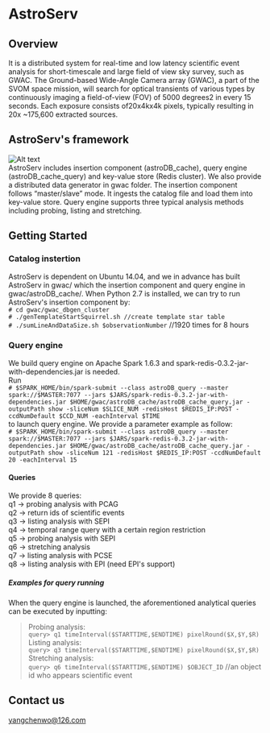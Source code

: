 # AstroServ
## Overview 
It is a distributed system for real-time and low latency scientific event analysis for short-timescale and large field of view sky survey, such as GWAC. The Ground-based Wide-Angle Camera array (GWAC), a part of the SVOM space mission, will search for optical transients of various types by continuously imaging a field-of-view (FOV) of 5000 degrees2 in every 15 seconds. Each exposure consists of20x4kx4k pixels, typically resulting in 20x ~175,600 extracted sources. 
## AstroServ's framework
![Alt text](http://p1cfu8w1j.bkt.clouddn.com/Aservimage1.jpg)</br>
AstroServ includes insertion component (astroDB_cache), query engine (astroDB_cache_query) and key-value store (Redis cluster). We also provide a distributed data generator in gwac folder. The insertion component follows “master/slave” mode. It ingests the catalog file and load them into key-value store. Query engine supports three typical analysis methods including probing, listing and stretching.

## Getting Started
### Catalog instertion
AstroServ is dependent on Ubuntu 14.04, and we in advance has built 
AstroServ in gwac/ which the insertion component and query engine in gwac/astroDB_cache/. When Python 2.7 is installed, we can try to run 
AstroServ's insertion component by:</br>
`# cd gwac/gwac_dbgen_cluster`</br>
`# ./genTemplateStartSquirrel.sh //create template star table`</br>
`# ./sumLineAndDataSize.sh $observationNumber` //1920 times for 8 hours </br>

### Query engine 
We build query engine on Apache Spark 1.6.3 and spark-redis-0.3.2-jar-with-dependencies.jar is needed. </br> Run </br>
`# $SPARK_HOME/bin/spark-submit --class astroDB_query --master spark://$MASTER:7077 --jars $JARS/spark-redis-0.3.2-jar-with-dependencies.jar $HOME/gwac/astroDB_cache/astroDB_cache_query.jar -outputPath show -sliceNum $SLICE_NUM -redisHost $REDIS_IP:POST -ccdNumDefault $CCD_NUM -eachInterval $TIME`
</br> to launch query engine. We provide a parameter example as follow: </br>
`# $SPARK_HOME/bin/spark-submit --class astroDB_query --master spark://$MASTER:7077 --jars $JARS/spark-redis-0.3.2-jar-with-dependencies.jar $HOME/gwac/astroDB_cache/astroDB_cache_query.jar -outputPath show -sliceNum 121 -redisHost $REDIS_IP:POST -ccdNumDefault 20 -eachInterval 15`
#### Queries
We provide 8 queries: </br>
q1 -> probing analysis with PCAG</br>
q2 -> return ids of scientific events</br>
q3 -> listing analysis with SEPI</br>
q4 -> temporal range query with a certain region restriction</br>
q5 -> probing analysis with SEPI</br>
q6 -> stretching analysis</br>
q7 -> listing analysis with PCSE</br>
q8 -> listing analysis with EPI (need EPI's support)</br>

##### Examples for query running  
When the query engine is launched, the aforementioned analytical queries can be executed by inputting:
> Probing analysis:</br>
`query> q1 timeInterval($STARTTIME,$ENDTIME) pixelRound($X,$Y,$R)`</br>
> Listing analysis:</br>
`query> q3 timeInterval($STARTTIME,$ENDTIME) pixelRound($X,$Y,$R)`</br>
> Stretching analysis:</br>
`query> q6 timeInterval($STARTTIME,$ENDTIME) $OBJECT_ID` //an object id who appears scientific event

## Contact us
 <yangchenwo@126.com> 
